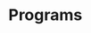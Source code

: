 # Programs












































































































































































































































































































